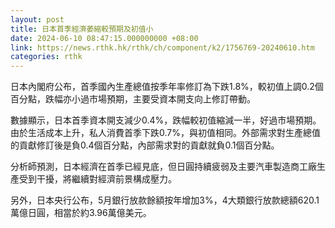 ```yaml
---
layout: post
title: 日本首季經濟萎縮較預期及初值小
date: 2024-06-10 08:47:15.000000000 +08:00
link: https://news.rthk.hk/rthk/ch/component/k2/1756769-20240610.htm
categories: rthk
---
```


日本內閣府公布，首季國內生產總值按季年率修訂為下跌1.8%，較初值上調0.2個百分點，跌幅亦小過市場預期，主要受資本開支向上修訂帶動。

數據顯示，日本首季資本開支減少0.4%，跌幅較初值縮減一半，好過市場預期。由於生活成本上升，私人消費首季下跌0.7%，與初值相同。外部需求對生產總值的貢獻修訂後是負0.4個百分點，內部需求對的貢獻就負0.1個百分點。

分析師預測，日本經濟在首季已經見底，但日圓持續疲弱及主要汽車製造商工廠生產受到干擾，將繼續對經濟前景構成壓力。

另外，日本央行公布，5月銀行放款餘額按年增加3%，4大類銀行放款總額620.1萬億日圓，相當於約3.96萬億美元。
